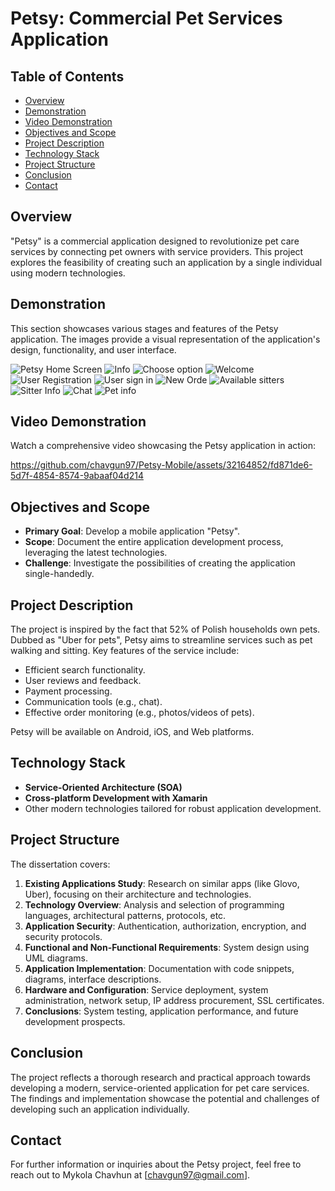 # Petsy: Commercial Pet Services Application
## Table of Contents
- [Overview](#overview)
- [Demonstration](#demonstration)
- [Video Demonstration](#video-demonstration)
- [Objectives and Scope](#objectives-and-scope)
- [Project Description](#project-description)
- [Technology Stack](#technology-stack)
- [Project Structure](#project-structure)
- [Conclusion](#conclusion)
- [Contact](#contact)
## Overview

"Petsy" is a commercial application designed to revolutionize pet care services by connecting pet owners with service providers. This project explores the feasibility of creating such an application by a single individual using modern technologies.

## Demonstration

This section showcases various stages and features of the Petsy application. The images provide a visual representation of the application's design, functionality, and user interface.

 ![Petsy Home Screen](https://github.com/chavgun97/Petsy-Mobile/blob/master/Image%20Project/Start.png)  ![Info](https://github.com/chavgun97/Petsy-Mobile/blob/master/Image%20Project/Info.png) 
 ![Choose option](https://github.com/chavgun97/Petsy-Mobile/blob/master/Image%20Project/Choose%20option.png)  ![Welcome](https://github.com/chavgun97/Petsy-Mobile/blob/master/Image%20Project/Welcome.png)
 ![User Registration](https://github.com/chavgun97/Petsy-Mobile/blob/master/Image%20Project/Create%20Account(ready).png) ![User sign in ](https://github.com/chavgun97/Petsy-Mobile/blob/master/Image%20Project/Sign%20in(ready).png)
 ![New Orde](https://github.com/chavgun97/Petsy-Mobile/blob/master/Image%20Project/New%20Order(concept).png) ![Available sitters](https://github.com/chavgun97/Petsy-Mobile/blob/master/Image%20Project/%5B-%5B-%5B-%5BAvailable%20sitters!!!!!!!!!!!!!!!.png) 
 ![Sitter Info](https://github.com/chavgun97/Petsy-Mobile/blob/master/Image%20Project/Sitter%20Info.png) ![Chat](https://github.com/chavgun97/Petsy-Mobile/blob/master/Image%20Project/4.png)
 ![Pet info](https://github.com/chavgun97/Petsy-Mobile/blob/master/Image%20Project/Pet%20info.png)

 ## Video Demonstration

Watch a comprehensive video showcasing the Petsy application in action:


https://github.com/chavgun97/Petsy-Mobile/assets/32164852/fd871de6-5d7f-4854-8574-9abaaf04d214



## Objectives and Scope

- **Primary Goal**: Develop a mobile application "Petsy".
- **Scope**: Document the entire application development process, leveraging the latest technologies.
- **Challenge**: Investigate the possibilities of creating the application single-handedly.

## Project Description

The project is inspired by the fact that 52% of Polish households own pets. Dubbed as "Uber for pets", Petsy aims to streamline services such as pet walking and sitting. Key features of the service include:

- Efficient search functionality.
- User reviews and feedback.
- Payment processing.
- Communication tools (e.g., chat).
- Effective order monitoring (e.g., photos/videos of pets).

Petsy will be available on Android, iOS, and Web platforms.

## Technology Stack

- **Service-Oriented Architecture (SOA)**
- **Cross-platform Development with Xamarin**
- Other modern technologies tailored for robust application development.

## Project Structure

The dissertation covers:

1. **Existing Applications Study**: Research on similar apps (like Glovo, Uber), focusing on their architecture and technologies.
2. **Technology Overview**: Analysis and selection of programming languages, architectural patterns, protocols, etc.
3. **Application Security**: Authentication, authorization, encryption, and security protocols.
4. **Functional and Non-Functional Requirements**: System design using UML diagrams.
5. **Application Implementation**: Documentation with code snippets, diagrams, interface descriptions.
6. **Hardware and Configuration**: Service deployment, system administration, network setup, IP address procurement, SSL certificates.
7. **Conclusions**: System testing, application performance, and future development prospects.

## Conclusion

The project reflects a thorough research and practical approach towards developing a modern, service-oriented application for pet care services. The findings and implementation showcase the potential and challenges of developing such an application individually.

## Contact

For further information or inquiries about the Petsy project, feel free to reach out to Mykola Chavhun at [chavgun97@gmail.com].
